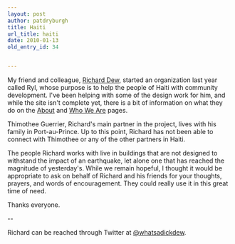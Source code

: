 ```yaml
---
layout: post
author: patdryburgh
title: Haiti
url_title: haiti
date: 2010-01-13
old_entry_id: 34


---
```


My friend and colleague, [Richard Dew](http://twitter.com/whatsadickdew), started an organization last year called Ryl, whose purpose is to help the people of Haiti with community development. I've been helping with some of the design work for him, and while the site isn't complete yet, there is a bit of information on what they do on the [About](http://getryl.com/about_ryl/) and [Who We Are](http://getryl.com/who-we-are/) pages.

Thimothee Guerrier, Richard's main partner in the project, lives with his family in Port-au-Prince. Up to this point, Richard has not been able to connect with Thimothee or any of the other partners in Haiti.

The people Richard works with live in buildings that are not designed to withstand the impact of an earthquake, let alone one that has reached the magnitude of yesterday's. While we remain hopeful, I thought it would be appropriate to ask on behalf of Richard and his friends for your thoughts, prayers, and words of encouragement. They could really use it in this great time of need.

Thanks everyone.

--

Richard can be reached through Twitter at [@whatsadickdew](http://twitter.com/whatsadickdew).